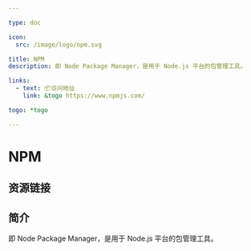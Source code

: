 ```yaml
---

type: doc

icon:
  src: /image/logo/npm.svg

title: NPM
description: 即 Node Package Manager，是用于 Node.js 平台的包管理工具。

links:
  - text: 📦访问地址
    link: &togo https://www.npmjs.com/

togo: *togo

---
```


<ShowLogo />

# NPM

<ShowBreadcrumb />

## 资源链接

<ShowLinks />

## 简介

即 Node Package Manager，是用于 Node.js 平台的包管理工具。